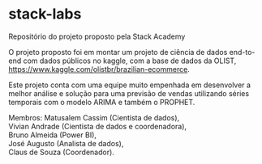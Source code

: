 # stack-labs
Repositório do projeto proposto pela Stack Academy

O projeto proposto foi em montar um projeto de ciência de dados end-to-end com dados públicos no kaggle, com a base de dados da OLIST, https://www.kaggle.com/olistbr/brazilian-ecommerce.

Este projeto conta com uma equipe muito empenhada em desenvolver a melhor análise e solução para uma previsão de vendas utilizando séries temporais com o modelo ARIMA e também o PROPHET.


Membros:  Matusalem Cassim (Cientista de dados),\
          Vivian Andrade (Cientista de dados e coordenadora),\
          Bruno Almeida (Power BI),\
          José Augusto (Analista de dados),\
          Claus de Souza (Coordenador).
